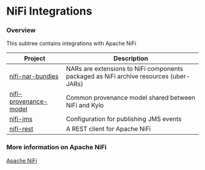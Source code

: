 NiFi Integrations
==========

### Overview

This subtree contains integrations with Apache NiFi

| Project        | Description           |
| ------------- |-------------|
| [nifi-nar-bundles](nifi-nar-bundles) | NARs are extensions to NiFi components packaged as NiFi archive resources (uber-JARs)
| [nifi-provenance-model](nifi-provenance-model) | Common provenance model shared between NiFi and Kylo
| [nifi-jms](nifi-jms) | Configuration for publishing JMS events 
| [nifi-rest](nifi-rest) | A REST client for Apache NiFi

### More information on Apache NiFi

[Apache NiFi](https://nifi.apache.org/)